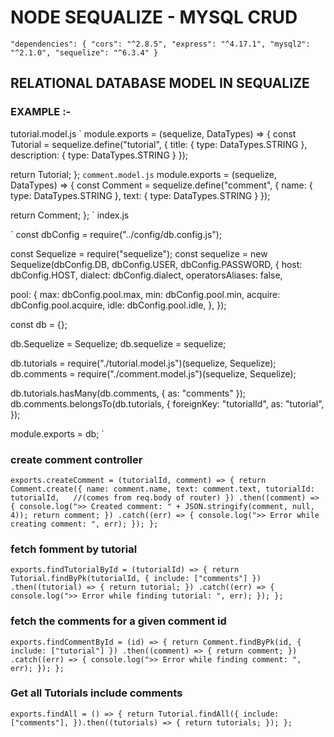 # NODE SEQUALIZE - MYSQL CRUD

`
  "dependencies": {
    "cors": "^2.8.5",
    "express": "^4.17.1",
    "mysql2": "^2.1.0",
    "sequelize": "^6.3.4"
  }
`
## RELATIONAL DATABASE MODEL IN SEQUALIZE
### EXAMPLE :-
tutorial.model.js
`
module.exports = (sequelize, DataTypes) => {
  const Tutorial = sequelize.define("tutorial", {
    title: {
      type: DataTypes.STRING
    },
    description: {
      type: DataTypes.STRING
    }
  });

  return Tutorial;
};
`
comment.model.js
`
module.exports = (sequelize, DataTypes) => {
  const Comment = sequelize.define("comment", {
    name: {
      type: DataTypes.STRING
    },
    text: {
      type: DataTypes.STRING
    }
  });

  return Comment;
};
`
index.js

`
const dbConfig = require("../config/db.config.js");

const Sequelize = require("sequelize");
const sequelize = new Sequelize(dbConfig.DB, dbConfig.USER, dbConfig.PASSWORD, {
  host: dbConfig.HOST,
  dialect: dbConfig.dialect,
  operatorsAliases: false,

  pool: {
    max: dbConfig.pool.max,
    min: dbConfig.pool.min,
    acquire: dbConfig.pool.acquire,
    idle: dbConfig.pool.idle,
  },
});

const db = {};

db.Sequelize = Sequelize;
db.sequelize = sequelize;

db.tutorials = require("./tutorial.model.js")(sequelize, Sequelize);
db.comments = require("./comment.model.js")(sequelize, Sequelize);

db.tutorials.hasMany(db.comments, { as: "comments" });
db.comments.belongsTo(db.tutorials, {
  foreignKey: "tutorialId",
  as: "tutorial",
});

module.exports = db;
`
### create comment controller
`
exports.createComment = (tutorialId, comment) => {
  return Comment.create({
    name: comment.name,
    text: comment.text,
    tutorialId: tutorialId,   //(comes from req.body of router)
  })
    .then((comment) => {
      console.log(">> Created comment: " + JSON.stringify(comment, null, 4));
      return comment;
    })
    .catch((err) => {
      console.log(">> Error while creating comment: ", err);
    });
};
`
### fetch fomment by tutorial
`
exports.findTutorialById = (tutorialId) => {
  return Tutorial.findByPk(tutorialId, { include: ["comments"] })
    .then((tutorial) => {
      return tutorial;
    })
    .catch((err) => {
      console.log(">> Error while finding tutorial: ", err);
    });
};
`
### fetch the comments for a given comment id

`
exports.findCommentById = (id) => {
  return Comment.findByPk(id, { include: ["tutorial"] })
    .then((comment) => {
      return comment;
    })
    .catch((err) => {
      console.log(">> Error while finding comment: ", err);
    });
};
`
### Get all Tutorials include comments
`
exports.findAll = () => {
  return Tutorial.findAll({
    include: ["comments"],
  }).then((tutorials) => {
    return tutorials;
  });
};
`
